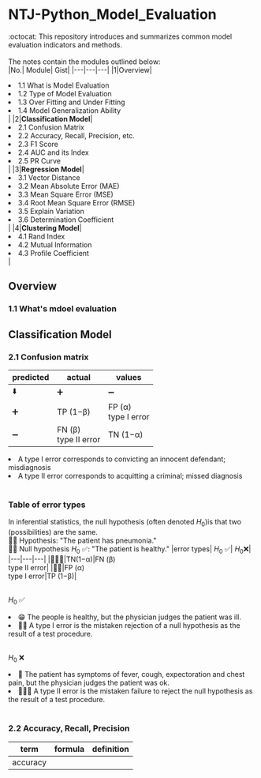 # NTJ-Python_Model_Evaluation
:octocat: This repository introduces and summarizes common model evaluation indicators and methods.<br></br>
The notes contain the modules outlined below:<br>
|No.| Module| Gist|
|---|---|---|
|1|Overview|<li>1.1 What is Model Evaluation</li><li>1.2 Type of Model Evaluation</li><li>1.3 Over Fitting and Under Fitting</li><li>1.4 Model Generalization Ability</li>|
|2|**Classification Model**|<li>2.1 Confusion Matrix</li><li>2.2 Accuracy, Recall, Precision, etc.</li><li>2.3 F1 Score</li><li>2.4 AUC and its Index</li><li>2.5 PR Curve</li>|
|3|**Regression Model**|<li>3.1 Vector Distance</li><li>3.2 Mean Absolute Error (MAE)</li><li>3.3 Mean Square Error (MSE)</li><li>3.4 Root Mean Square Error (RMSE)</li><li>3.5 Explain Variation</li><li>3.6 Determination Coefficient</li>|
|4|**Clustering Model**|<li>4.1 Rand Index</li><li>4.2 Mutual Information</li><li>4.3 Profile Coefficient</li>|

## Overview
### 1.1 What's mdoel evaluation

## Classification Model
### 2.1 Confusion matrix
|predicted|actual|values|
|---|---|---|
|⬇️|➕|➖|
|➕|TP (1−β)|FP (α)<br>type I error|
|➖|FN (β)<br>type II error|TN (1−α)|
<li>A type I error corresponds to convicting an innocent defendant; misdiagnosis </li>
<li>A type II error corresponds to acquitting a criminal; missed diagnosis</li><br>

### Table of error types
In inferential statistics, the null hypothesis (often denoted  $H_0$)is that two (possibilities) are the same. <br>☝🏿 Hypothesis: "The patient has pneumonia."<br>👌🏿 Null hypothesis $H_0$ ✅: "The patient is healthy."
|error types| $H_0$ ✅| $H_0$❌|
|---|---|---|
|🙇🏻‍♀️|TN(1−α)|FN (β)<br>type II error|
|🙅‍♀️|FP (α)<br>type I error|TP (1−β)|<br></br>

$H_0$ ✅ 
<li>😁 The people is healthy, but the physician judges the patient was ill. <br><li> 🙅‍♀️ A type I error is the mistaken rejection of a null hypothesis as the result of a test procedure.</li><br>

$H_0$ ❌
<li>🤧 The patient has symptoms of fever, cough, expectoration and chest pain, but the physician judges the patient was ok.<br><li>🙇🏻‍♀️ A type II error is the mistaken failure to reject the null hypothesis as the result of a test procedure.</li><br>

### 2.2 Accuracy, Recall, Precision
|term|formula| definition|
|---|---|---|
|accuracy|








